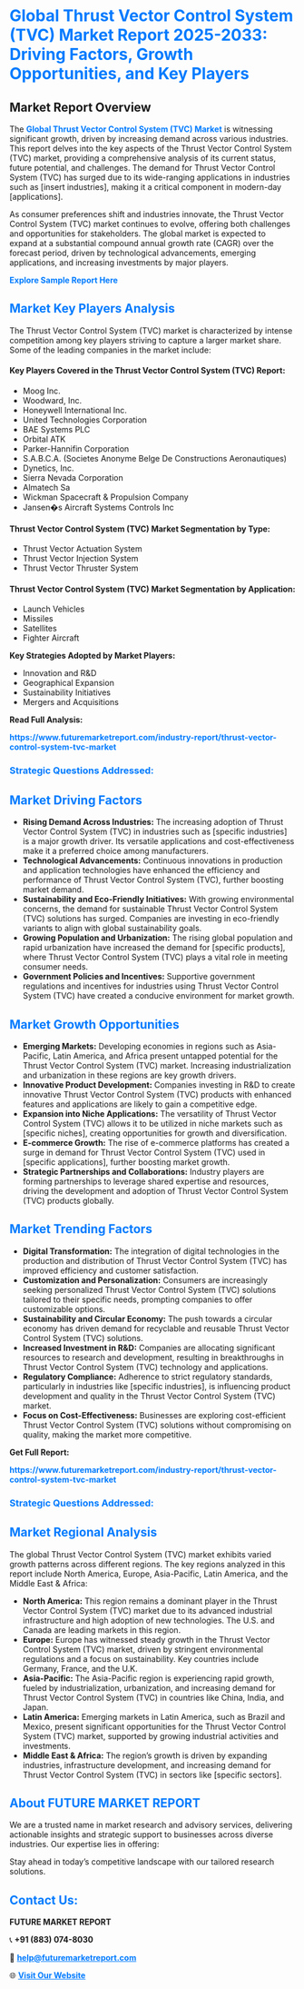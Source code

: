 <h1 style="color: #007BFF;">Global Thrust Vector Control System (TVC) Market Report 2025-2033: Driving Factors, Growth Opportunities, and Key Players</h1>

<section id="overview">
<h2>Market Report Overview</h2>
<p>The <a href="https://www.futuremarketreport.com/industry-report/thrust-vector-control-system-tvc-market" style="color: #007BFF; text-decoration: none;"><strong>Global Thrust Vector Control System (TVC) Market</strong></a> is witnessing significant growth, driven by increasing demand across various industries. This report delves into the key aspects of the Thrust Vector Control System (TVC) market, providing a comprehensive analysis of its current status, future potential, and challenges. The demand for Thrust Vector Control System (TVC) has surged due to its wide-ranging applications in industries such as [insert industries], making it a critical component in modern-day [applications].</p>
<p>As consumer preferences shift and industries innovate, the Thrust Vector Control System (TVC) market continues to evolve, offering both challenges and opportunities for stakeholders. The global market is expected to expand at a substantial compound annual growth rate (CAGR) over the forecast period, driven by technological advancements, emerging applications, and increasing investments by major players.</p>
</section>

<section id="overview">
<p><a href="https://www.futuremarketreport.com/request-sample/reportId=88340" style="color: #007BFF; text-decoration: none;"><strong>Explore Sample Report Here</strong></a></p>
</section>

<section id="key-players">
<h2 style="color: #007BFF;">Market Key Players Analysis</h2>
<p>The Thrust Vector Control System (TVC) market is characterized by intense competition among key players striving to capture a larger market share. Some of the leading companies in the market include:</p>
<h4>Key Players Covered in the Thrust Vector Control System (TVC) Report:</h4>
<ul><li>Moog Inc.</li><li>Woodward, Inc.</li><li>Honeywell International Inc.</li><li>United Technologies Corporation</li><li>BAE Systems PLC</li><li>Orbital ATK</li><li>Parker-Hannifin Corporation</li><li>S.A.B.C.A. (Societes Anonyme Belge De Constructions Aeronautiques)</li><li>Dynetics, Inc.</li><li>Sierra Nevada Corporation</li><li>Almatech Sa</li><li>Wickman Spacecraft &amp; Propulsion Company</li><li>Jansen�s Aircraft Systems Controls Inc</li></ul>
<h4>Thrust Vector Control System (TVC) Market Segmentation by Type:</h4>
<ul><li>Thrust Vector Actuation System</li><li>Thrust Vector Injection System</li><li>Thrust Vector Thruster System</li></ul>

<h4>Thrust Vector Control System (TVC) Market Segmentation by Application:</h4>
<ul><li>Launch Vehicles</li><li>Missiles</li><li>Satellites</li><li>Fighter Aircraft</li></ul>
<p><strong>Key Strategies Adopted by Market Players:</strong></p>
<ul>
<li>Innovation and R&D</li>
<li>Geographical Expansion</li>
<li>Sustainability Initiatives</li>
<li>Mergers and Acquisitions</li>
</ul>
</section>

<section>
<p><strong>Read Full Analysis: </strong></p><a href="https://www.futuremarketreport.com/industry-report/thrust-vector-control-system-tvc-market" style="color: #007BFF; text-decoration: none;"><strong>https://www.futuremarketreport.com/industry-report/thrust-vector-control-system-tvc-market</strong></a>
<h3 style="color: #007BFF;">Strategic Questions Addressed:</h3>
</section>

<section id="driving-factors">
<h2 style="color: #007BFF;">Market Driving Factors</h2>
<ul>
<li><strong>Rising Demand Across Industries:</strong> The increasing adoption of Thrust Vector Control System (TVC) in industries such as [specific industries] is a major growth driver. Its versatile applications and cost-effectiveness make it a preferred choice among manufacturers.</li>
<li><strong>Technological Advancements:</strong> Continuous innovations in production and application technologies have enhanced the efficiency and performance of Thrust Vector Control System (TVC), further boosting market demand.</li>
<li><strong>Sustainability and Eco-Friendly Initiatives:</strong> With growing environmental concerns, the demand for sustainable Thrust Vector Control System (TVC) solutions has surged. Companies are investing in eco-friendly variants to align with global sustainability goals.</li>
<li><strong>Growing Population and Urbanization:</strong> The rising global population and rapid urbanization have increased the demand for [specific products], where Thrust Vector Control System (TVC) plays a vital role in meeting consumer needs.</li>
<li><strong>Government Policies and Incentives:</strong> Supportive government regulations and incentives for industries using Thrust Vector Control System (TVC) have created a conducive environment for market growth.</li>
</ul>
</section>

<section id="growth-opportunities">
<h2 style="color: #007BFF;">Market Growth Opportunities</h2>
<ul>
<li><strong>Emerging Markets:</strong> Developing economies in regions such as Asia-Pacific, Latin America, and Africa present untapped potential for the Thrust Vector Control System (TVC) market. Increasing industrialization and urbanization in these regions are key growth drivers.</li>
<li><strong>Innovative Product Development:</strong> Companies investing in R&D to create innovative Thrust Vector Control System (TVC) products with enhanced features and applications are likely to gain a competitive edge.</li>
<li><strong>Expansion into Niche Applications:</strong> The versatility of Thrust Vector Control System (TVC) allows it to be utilized in niche markets such as [specific niches], creating opportunities for growth and diversification.</li>
<li><strong>E-commerce Growth:</strong> The rise of e-commerce platforms has created a surge in demand for Thrust Vector Control System (TVC) used in [specific applications], further boosting market growth.</li>
<li><strong>Strategic Partnerships and Collaborations:</strong> Industry players are forming partnerships to leverage shared expertise and resources, driving the development and adoption of Thrust Vector Control System (TVC) products globally.</li>
</ul>
</section>

<section id="trending-factors">
<h2 style="color: #007BFF;">Market Trending Factors</h2>
<ul>
<li><strong>Digital Transformation:</strong> The integration of digital technologies in the production and distribution of Thrust Vector Control System (TVC) has improved efficiency and customer satisfaction.</li>
<li><strong>Customization and Personalization:</strong> Consumers are increasingly seeking personalized Thrust Vector Control System (TVC) solutions tailored to their specific needs, prompting companies to offer customizable options.</li>
<li><strong>Sustainability and Circular Economy:</strong> The push towards a circular economy has driven demand for recyclable and reusable Thrust Vector Control System (TVC) solutions.</li>
<li><strong>Increased Investment in R&D:</strong> Companies are allocating significant resources to research and development, resulting in breakthroughs in Thrust Vector Control System (TVC) technology and applications.</li>
<li><strong>Regulatory Compliance:</strong> Adherence to strict regulatory standards, particularly in industries like [specific industries], is influencing product development and quality in the Thrust Vector Control System (TVC) market.</li>
<li><strong>Focus on Cost-Effectiveness:</strong> Businesses are exploring cost-efficient Thrust Vector Control System (TVC) solutions without compromising on quality, making the market more competitive.</li>
</ul>
</section>

<section>
<p><strong>Get Full Report: </strong></p><a href="https://www.futuremarketreport.com/industry-report/thrust-vector-control-system-tvc-market" style="color: #007BFF; text-decoration: none;"><strong>https://www.futuremarketreport.com/industry-report/thrust-vector-control-system-tvc-market</strong></a>
<h3 style="color: #007BFF;">Strategic Questions Addressed:</h3>
</section>


<section id="regional-analysis">
<h2 style="color: #007BFF;">Market Regional Analysis</h2>
<p>The global Thrust Vector Control System (TVC) market exhibits varied growth patterns across different regions. The key regions analyzed in this report include North America, Europe, Asia-Pacific, Latin America, and the Middle East & Africa:</p>
<ul>
<li><strong>North America:</strong> This region remains a dominant player in the Thrust Vector Control System (TVC) market due to its advanced industrial infrastructure and high adoption of new technologies. The U.S. and Canada are leading markets in this region.</li>
<li><strong>Europe:</strong> Europe has witnessed steady growth in the Thrust Vector Control System (TVC) market, driven by stringent environmental regulations and a focus on sustainability. Key countries include Germany, France, and the U.K.</li>
<li><strong>Asia-Pacific:</strong> The Asia-Pacific region is experiencing rapid growth, fueled by industrialization, urbanization, and increasing demand for Thrust Vector Control System (TVC) in countries like China, India, and Japan.</li>
<li><strong>Latin America:</strong> Emerging markets in Latin America, such as Brazil and Mexico, present significant opportunities for the Thrust Vector Control System (TVC) market, supported by growing industrial activities and investments.</li>
<li><strong>Middle East & Africa:</strong> The region’s growth is driven by expanding industries, infrastructure development, and increasing demand for Thrust Vector Control System (TVC) in sectors like [specific sectors].</li>
</ul>
</section>

<footer>
<h2 style="color: #007BFF;">About FUTURE MARKET REPORT</h2>
<p>We are a trusted name in market research and advisory services, delivering actionable insights and strategic support to businesses across diverse industries. Our expertise lies in offering:</p>

<p>Stay ahead in today’s competitive landscape with our tailored research solutions.</p>

<h2 style="color: #007BFF;">Contact Us:</h2>
<p><strong>FUTURE MARKET REPORT</strong></p>
<p>📞 <strong>+91 (883) 074-8030</strong></p>
<p>📧 <strong><a href="mailto:help@futuremarketreport.com" style="color: #007BFF;">help@futuremarketreport.com</a></strong></p>
<p>🌐 <strong><a href="https://www.futuremarketreport.com/" style="color: #007BFF;">Visit Our Website</a></strong></p>
</footer>